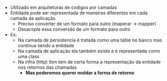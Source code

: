 - Utilizado em arquiteturas de codigos por camadas
- Entidade pode ser representada de maneiras diferentes em cada camada da aplicação
  - Preciso converter de um formato para outro (maperar -> mapper)
  - Desacopla essa conversão de um formato para outro
- Ex:
  - Na camada de persistencia é tratada como uma table no banco mas continua sendo a entidade
  - Na camada de aplicação ela também existe e é representada como uma class
  - Na infra (http) tbm tem de certa forma a representação da entidade nos retornos das chamadas
    - **Mas poderemos querer moldar a forma de retorno**